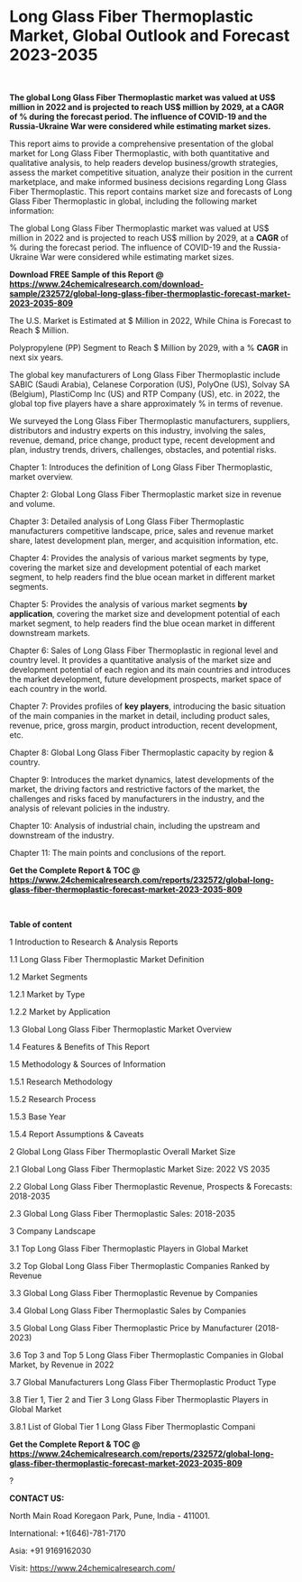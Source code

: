 <h1>Long Glass Fiber Thermoplastic Market, Global Outlook and Forecast 2023-2035</h1><br/><p><strong>The global Long Glass Fiber Thermoplastic market was valued at US$ million in 2022 and is projected to reach US$ million by 2029, at a <strong>CAGR</strong> of % during the forecast period. The influence of COVID-19 and the Russia-Ukraine War were considered while estimating market sizes.</strong></p>
 
 
 
 <p>This report aims to provide a comprehensive presentation of the global market for Long Glass Fiber Thermoplastic, with both quantitative and qualitative analysis, to help readers develop business/growth strategies, assess the market competitive situation, analyze their position in the current marketplace, and make informed business decisions regarding Long Glass Fiber Thermoplastic. This report contains market size and forecasts of Long Glass Fiber Thermoplastic in global, including the following market information:</p>
 
 
 
 <p>The global Long Glass Fiber Thermoplastic market was valued at US$ million in 2022 and is projected to reach US$ million by 2029, at a <strong>CAGR</strong> of % during the forecast period. The influence of COVID-19 and the Russia-Ukraine War were considered while estimating market sizes.</p>
 
 
 
 <div><b>Download FREE Sample of this Report @ <a href="https://www.24chemicalresearch.com/download-sample/232572/global-long-glass-fiber-thermoplastic-forecast-market-2023-2035-809">https://www.24chemicalresearch.com/download-sample/232572/global-long-glass-fiber-thermoplastic-forecast-market-2023-2035-809</a></b></div>
 
 
 
 <p>The U.S. Market is Estimated at $ Million in 2022, While China is Forecast to Reach $ Million.</p>
 
 
 
 <p>Polypropylene (PP) Segment to Reach $ Million by 2029, with a % <strong>CAGR</strong> in next six years.</p>
 
 
 
 <p>The global key manufacturers of Long Glass Fiber Thermoplastic include SABIC (Saudi Arabia), Celanese Corporation (US), PolyOne (US), Solvay SA (Belgium), PlastiComp Inc (US) and RTP Company (US), etc. in 2022, the global top five players have a share approximately % in terms of revenue.</p>
 
 
 
 <p>We surveyed the Long Glass Fiber Thermoplastic manufacturers, suppliers, distributors and industry experts on this industry, involving the sales, revenue, demand, price change, product type, recent development and plan, industry trends, drivers, challenges, obstacles, and potential risks.</p>
 
 
 
 <p>Chapter 1: Introduces the definition of Long Glass Fiber Thermoplastic, market overview.</p>
 
 
 
 <p>Chapter 2: Global Long Glass Fiber Thermoplastic market size in revenue and volume.</p>
 
 
 
 <p>Chapter 3: Detailed analysis of Long Glass Fiber Thermoplastic manufacturers competitive landscape, price, sales and revenue market share, latest development plan, merger, and acquisition information, etc.</p>
 
 
 
 <p>Chapter 4: Provides the analysis of various market segments by type, covering the market size and development potential of each market segment, to help readers find the blue ocean market in different market segments.</p>
 
 
 
 <p>Chapter 5: Provides the analysis of various market segments <strong>by application</strong>, covering the market size and development potential of each market segment, to help readers find the blue ocean market in different downstream markets.</p>
 
 
 
 <p>Chapter 6: Sales of Long Glass Fiber Thermoplastic in regional level and country level. It provides a quantitative analysis of the market size and development potential of each region and its main countries and introduces the market development, future development prospects, market space of each country in the world.</p>
 
 
 
 <p>Chapter 7: Provides profiles of <strong>key players</strong>, introducing the basic situation of the main companies in the market in detail, including product sales, revenue, price, gross margin, product introduction, recent development, etc.</p>
 
 
 
 <p>Chapter 8: Global Long Glass Fiber Thermoplastic capacity by region & country.</p>
 
 
 
 <p>Chapter 9: Introduces the market dynamics, latest developments of the market, the driving factors and restrictive factors of the market, the challenges and risks faced by manufacturers in the industry, and the analysis of relevant policies in the industry.</p>
 
 
 
 <p>Chapter 10: Analysis of industrial chain, including the upstream and downstream of the industry.</p>
 
 
 
 <p>Chapter 11: The main points and conclusions of the report.</p>
 
 
 
 <div><b>Get the Complete Report & TOC @ <a href="https://www.24chemicalresearch.com/reports/232572/global-long-glass-fiber-thermoplastic-forecast-market-2023-2035-809">https://www.24chemicalresearch.com/reports/232572/global-long-glass-fiber-thermoplastic-forecast-market-2023-2035-809</a></b></div>
 
 
 
 <p><br />
 
 <b>Table of content</b></p>
 
 
 
 <p>1 Introduction to Research & Analysis Reports<br />
 
 1.1 Long Glass Fiber Thermoplastic Market Definition<br />
 
 1.2 Market Segments<br />
 
 1.2.1 Market by Type<br />
 
 1.2.2 Market by Application<br />
 
 1.3 Global Long Glass Fiber Thermoplastic Market Overview<br />
 
 1.4 Features & Benefits of This Report<br />
 
 1.5 Methodology & Sources of Information<br />
 
 1.5.1 Research Methodology<br />
 
 1.5.2 Research Process<br />
 
 1.5.3 Base Year<br />
 
 1.5.4 Report Assumptions & Caveats<br />
 
 2 Global Long Glass Fiber Thermoplastic Overall Market Size<br />
 
 2.1 Global Long Glass Fiber Thermoplastic Market Size: 2022 VS 2035<br />
 
 2.2 Global Long Glass Fiber Thermoplastic Revenue, Prospects & Forecasts: 2018-2035<br />
 
 2.3 Global Long Glass Fiber Thermoplastic Sales: 2018-2035<br />
 
 3 Company Landscape<br />
 
 3.1 Top Long Glass Fiber Thermoplastic Players in Global Market<br />
 
 3.2 Top Global Long Glass Fiber Thermoplastic Companies Ranked by Revenue<br />
 
 3.3 Global Long Glass Fiber Thermoplastic Revenue by Companies<br />
 
 3.4 Global Long Glass Fiber Thermoplastic Sales by Companies<br />
 
 3.5 Global Long Glass Fiber Thermoplastic Price by Manufacturer (2018-2023)<br />
 
 3.6 Top 3 and Top 5 Long Glass Fiber Thermoplastic Companies in Global Market, by Revenue in 2022<br />
 
 3.7 Global Manufacturers Long Glass Fiber Thermoplastic Product Type<br />
 
 3.8 Tier 1, Tier 2 and Tier 3 Long Glass Fiber Thermoplastic Players in Global Market<br />
 
 3.8.1 List of Global Tier 1 Long Glass Fiber Thermoplastic Compani</p>
 
 
 
 <div><b>Get the Complete Report & TOC @ <a href="https://www.24chemicalresearch.com/reports/232572/global-long-glass-fiber-thermoplastic-forecast-market-2023-2035-809">https://www.24chemicalresearch.com/reports/232572/global-long-glass-fiber-thermoplastic-forecast-market-2023-2035-809</a></b></div>
 
 
 
 <p>? </p>
 
 
 
 <p><b>CONTACT US:</b><br />
 
 North Main Road Koregaon Park, Pune, India - 411001.<br />
 
 International: +1(646)-781-7170<br />
 
 Asia: +91 9169162030<br />
 
 Visit: <a href="https://www.24chemicalresearch.com/">https://www.24chemicalresearch.com/</a></p>